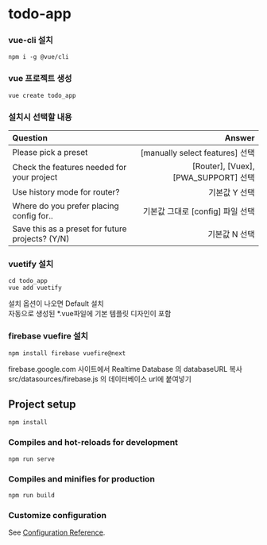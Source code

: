 # todo-app

### vue-cli 설치

```
npm i -g @vue/cli
```

### vue 프로젝트 생성

```
vue create todo_app
```

### 설치시 선택할 내용

| Question                                         |                               Answer |
| :----------------------------------------------- | -----------------------------------: |
| Please pick a preset                             |      [manually select features] 선택 |
| Check the features needed for your project       | [Router], [Vuex], [PWA_SUPPORT] 선택 |
| Use history mode for router?                     |                        기본값 Y 선택 |
| Where do you prefer placing config for..         |     기본값 그대로 [config] 파일 선택 |
| Save this as a preset for future projects? (Y/N) |                        기본값 N 선택 |

### vuetify 설치

```
cd todo_app
vue add vuetify
```

설치 옵션이 나오면 Default 설치  
자동으로 생성된 \*.vue파일에 기본 템플릿 디자인이 포함

### firebase vuefire 설치

```
npm install firebase vuefire@next
```

firebase.google.com 사이트에서 Realtime Database 의 databaseURL 복사
src/datasources/firebase.js 의 데이터베이스 url에 붙여넣기

## Project setup

```
npm install
```

### Compiles and hot-reloads for development

```
npm run serve
```

### Compiles and minifies for production

```
npm run build
```

### Customize configuration

See [Configuration Reference](https://cli.vuejs.org/config/).
